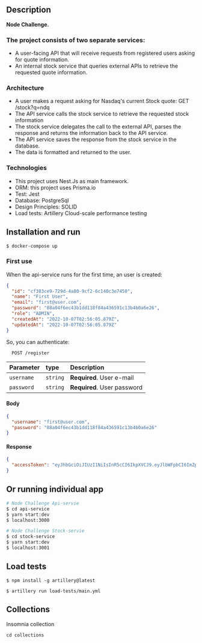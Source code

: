 ## Description

**Node Challenge.**

### The project consists of two separate services:

- A user-facing API that will receive requests from registered users asking for quote information.
- An internal stock service that queries external APIs to retrieve the requested quote information.

### Architecture

- A user makes a request asking for Nasdaq's current Stock quote: GET /stock?q=ndq
- The API service calls the stock service to retrieve the requested stock information
- The stock service delegates the call to the external API, parses the response and returns the information back to the API service.
- The API service saves the response from the stock service in the database.
- The data is formatted and returned to the user.

### Technologies

- This project uses Nest.Js as main framework.
- ORM: this project uses Prisma.io
- Test: Jest
- Database: PostgreSql
- Design Principles: SOLID
- Load tests: Artillery Cloud-scale performance testing

## Installation and run

```bash
$ docker-compose up
```

### First use

When the api-service runs for the first time,
an user is created:

```json
{
  "id": "cf383ce9-729d-4a80-9cf2-6c140c3e7450",
  "name": "First User",
  "email": "first@user.com",
  "password": "88a04f6ec43b1dd118f84a436591c13b4b0a6e26",
  "role": "ADMIN",
  "createdAt": "2022-10-07T02:56:05.879Z",
  "updatedAt": "2022-10-07T02:56:05.879Z"
}
```

So, you can authenticate:

```http
  POST /register
```

| Parameter  | type     | Description                 |
| :--------- | :------- | :-------------------------- |
| `username` | `string` | **Required**. User e-mail   |
| `password` | `string` | **Required**. User password |

#### Body

```json
{
  "username": "first@user.com",
  "password": "88a04f6ec43b1dd118f84a436591c13b4b0a6e26"
}
```

#### Response

```json
{
  "accessToken": "eyJhbGciOiJIUzI1NiIsInR5cCI6IkpXVCJ9.eyJlbWFpbCI6ImZpcnN0QHVzZXIuY29tIiwiaWQiOiJ..."
}
```

## Or running individual app

```bash
# Node Challenge Api-servie
$ cd api-service
$ yarn start:dev
$ localhost:3000

# Node Challenge Stock-servie
$ cd stock-service
$ yarn start:dev
$ localhost:3001
```

## Load tests

```
$ npm install -g artillery@latest

$ artillery run load-tests/main.yml
```

## Collections

Insomnia collection

```
cd collections
```
